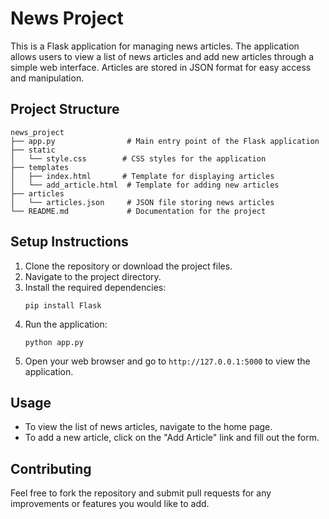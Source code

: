 # News Project

This is a Flask application for managing news articles. The application allows users to view a list of news articles and add new articles through a simple web interface. Articles are stored in JSON format for easy access and manipulation.

## Project Structure

```
news_project
├── app.py                # Main entry point of the Flask application
├── static
│   └── style.css        # CSS styles for the application
├── templates
│   ├── index.html       # Template for displaying articles
│   └── add_article.html  # Template for adding new articles
├── articles
│   └── articles.json     # JSON file storing news articles
└── README.md             # Documentation for the project
```

## Setup Instructions

1. Clone the repository or download the project files.
2. Navigate to the project directory.
3. Install the required dependencies:
   ```
   pip install Flask
   ```
4. Run the application:
   ```
   python app.py
   ```
5. Open your web browser and go to `http://127.0.0.1:5000` to view the application.

## Usage

- To view the list of news articles, navigate to the home page.
- To add a new article, click on the "Add Article" link and fill out the form.

## Contributing

Feel free to fork the repository and submit pull requests for any improvements or features you would like to add.